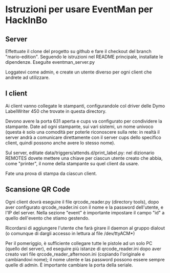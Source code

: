# Istruzioni per usare EventMan per HackInBo

## Server

Effettuate il clone del progetto su github e fare il checkout del branch "mario-edition".
Seguendo le istruzioni nel README principale, installate le dipendenze.
Eseguite eventman\_server.py

Loggatevi come admin, e create un utente diverso per ogni client che andrete ad utilizzare.

## I client

Ai client vanno collegate le stampanti, configurandole col driver delle Dymo LabelWriter 450 che trovate in questa directory.

Devono avere la porta 631 aperta e cups va configurato per condividere la stampante.  Date ad ogni stampante, sui vari sistemi, un nome univoco (questa è solo una comodità per poterle riconoscere sulla rete: in realtà il server andrà a comunicare direttamente con il server cups dello specifico client, quindi possono anche avere lo stesso nome).

Sul server, editate data/triggers/attends.d/print\_label.py: nel dizionario REMOTES dovete mettere una chiave per ciascun utente creato che abbia, come "printer", il nome della stampante su quel client da usare.

Fate una prova di stampa da ciascun client.

## Scansione QR Code

Ogni client dovrà eseguire il file qrcode\_reader.py (directory tools), dopo aver configurato qrcode\_reader.ini con il nome e la password dell'utente, e l'IP del server.
Nella sezione "event" è importante impostare il campo "id" a quello dell'evento che stiamo gestendo.

Ricordarsi di aggiungere l'utente che farà girare il daemon al gruppo dialout (o comunque di dargli accesso in lettura al file /dev/ttyACM\*)

Per il pomeriggio, è sufficiente collegare tutte le pistole ad un solo PC (quello del server), ed eseguire più istanze di qrcode\_reader.ini dopo aver creato vari file qrcode\_reader\_afternoon.ini (copiando l'originale e cambiandovi nome); il nome utente e las password possono essere sempre quelle di admin. È importante cambiare la porta della seriale.

